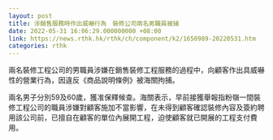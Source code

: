 ```yaml
---
layout: post
title: 涉銷售服務時作出威嚇行為　裝修公司兩名男職員被捕
date: 2022-05-31 16:06:29.000000000 +08:00
link: https://news.rthk.hk/rthk/ch/component/k2/1650989-20220531.htm
categories: rthk
---
```


兩名裝修工程公司的男職員涉嫌在銷售裝修工程服務的過程中，向顧客作出具威嚇性的營業行為，因違反《商品說明條例》被海關拘捕。

兩名男子分別59及60歲，獲准保釋候查。海關表示，早前接獲舉報指粉嶺一間裝修工程公司的職員涉嫌對顧客施加不當影響，在未得到顧客確認裝修內容及簽約聘用該公司前，已擅自在顧客的單位內展開工程，迫使顧客就已開展的工程支付費用。
